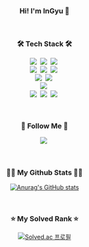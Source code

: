 
<h3 align="center">Hi! I'm InGyu 👋</h3>
<br/>

<h3 align="center">🛠 Tech Stack 🛠</h3>
<p align="center">
  <img src="https://img.shields.io/badge/Java-FF160B?style=flat-square&logo=Java&logoColor=white"/></a>&nbsp
  <img src="https://img.shields.io/badge/Kotlin-7F52FF?style=flat-square&logo=kotlin&logoColor=white"/></a>&nbsp
  <img src="https://img.shields.io/badge/Python-3776AB?style=flat-square&logo=python&logoColor=white"/></a>&nbsp
  <br/>
  <img src="https://img.shields.io/badge/Spring-6DB33F?style=flat-square&logo=spring&logoColor=white"/></a>&nbsp
  <img src="https://img.shields.io/badge/Spring boot-6DB33F?style=flat-square&logo=spring boot&logoColor=white"/></a>&nbsp
  <img src="https://img.shields.io/badge/Spring Security-6DB33F?style=flat-square&logo=spring security&logoColor=white"/></a>&nbsp
  <br/>
  <img src="https://img.shields.io/badge/MYSQL-4479A1?style=flat-square&logo=MYSQL&logoColor=white"/></a>&nbsp
  <img src="https://img.shields.io/badge/Oracle DB-F80000?style=flat-square&logo=oracle&logoColor=white"/></a>&nbsp
  <br/>
  <img src="https://img.shields.io/badge/AWS-232F3E?style=flat-square&logo=amazonaws&logoColor=white"/></a>&nbsp
  <br/>
  <img src="https://img.shields.io/badge/Git-F05032?style=flat-square&logo=git&logoColor=white"/></a>&nbsp
  <img src="https://img.shields.io/badge/Slack-4A154B?style=flat-square&logo=slack&logoColor=white"/></a>&nbsp
  <img src="https://img.shields.io/badge/Swagger-85EA2D?style=flat-square&logo=swagger&logoColor=white"/></a>&nbsp
</p>

<br/>


<h3 align="center">👋 Follow Me 👋</h3>
<p align="center">
  <a href="mailto:naingyu4001@gmail.com" target="_blank"><img src="https://img.shields.io/badge/Gmail-d14836?style=flat-square&logo=Gmail&logoColor=white&link=daekyeongp96@gmail.com"/></a>&nbsp
</p>

<br/>

<h3 align="center">👨‍💻 My Github Stats 👨‍💻</h3>
<div align="center">

[![Anurag's GitHub stats](https://github-readme-stats.vercel.app/api?username=sktmdgus1212&hide_title=true&show_icons=true&include_all_commits=true&disable_animations=true&theme=vue)](https://github.com/anuraghazra/github-readme-stats)
</div>

<br/>

<h3 align="center">⭐ My Solved Rank ⭐</h3>
<div align="center">

[![Solved.ac
프로필](http://mazassumnida.wtf/api/v2/generate_badge?boj=skdlsrb1212)](https://solved.ac/skdlsrb1212)
</div>


<!--
**sktmdgus1212/sktmdgus1212** is a ✨ _special_ ✨ repository because its `README.md` (this file) appears on your GitHub profile.

Here are some ideas to get you started:

- 🔭 I’m currently working on ...
- 🌱 I’m currently learning ...
- 👯 I’m looking to collaborate on ...
- 🤔 I’m looking for help with ...
- 💬 Ask me about ...
- 📫 How to reach me: ...
- 😄 Pronouns: ...
- ⚡ Fun fact: ...
-->
